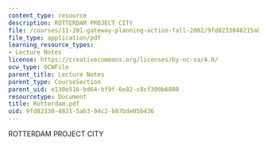 ```yaml
---
content_type: resource
description: ROTTERDAM PROJECT CITY
file: /courses/11-201-gateway-planning-action-fall-2002/9fd8233048215ab394c2b07bde05b436_Rotterdam.pdf
file_type: application/pdf
learning_resource_types:
- Lecture Notes
license: https://creativecommons.org/licenses/by-nc-sa/4.0/
ocw_type: OCWFile
parent_title: Lecture Notes
parent_type: CourseSection
parent_uid: e130e516-bd64-bf9f-6e82-c8cf300b6800
resourcetype: Document
title: Rotterdam.pdf
uid: 9fd82330-4821-5ab3-94c2-b07bde05b436
---
```

ROTTERDAM PROJECT CITY